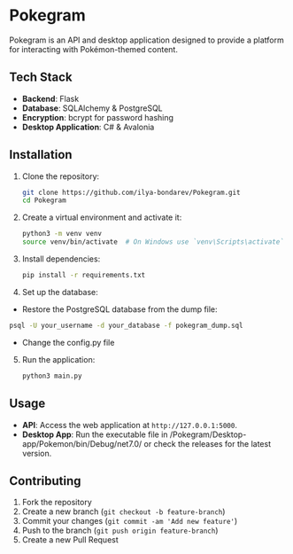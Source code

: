 # Pokegram

Pokegram is an API and desktop application designed to provide a platform for interacting with Pokémon-themed content.

## Tech Stack

- **Backend**: Flask
- **Database**: SQLAlchemy & PostgreSQL
- **Encryption**: bcrypt for password hashing
- **Desktop Application**: C# & Avalonia

## Installation

1. Clone the repository:
   ```bash
   git clone https://github.com/ilya-bondarev/Pokegram.git
   cd Pokegram
   ```

2. Create a virtual environment and activate it:
   ```bash
   python3 -m venv venv
   source venv/bin/activate  # On Windows use `venv\Scripts\activate`
   ```

3. Install dependencies:
   ```bash
   pip install -r requirements.txt
   ```

4. Set up the database:
  - Restore the PostgreSQL database from the dump file:
   ```bash
   psql -U your_username -d your_database -f pokegram_dump.sql
   ```
  - Change the config.py file

5. Run the application:
   ```bash
   python3 main.py
   ```

## Usage

- **API**: Access the web application at `http://127.0.0.1:5000`.
- **Desktop App**: Run the executable file in /Pokegram/Desktop-app/Pokemon/bin/Debug/net7.0/ or check the releases for the latest version.

## Contributing

1. Fork the repository
2. Create a new branch (`git checkout -b feature-branch`)
3. Commit your changes (`git commit -am 'Add new feature'`)
4. Push to the branch (`git push origin feature-branch`)
5. Create a new Pull Request
